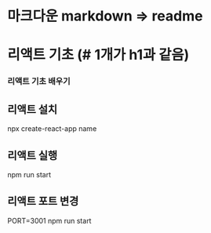 # 마크다운 markdown => readme

# 리액트 기초 (# 1개가 h1과 같음)

### 리액트 기초 배우기

## 리액트 설치

npx create-react-app name

## 리액트 실행

npm run start

## 리액트 포트 변경

PORT=3001 npm run start
